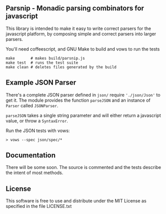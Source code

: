 Parsnip - Monadic parsing combinators for javascript
-------------------------------------------------

This library is intended to make it easy to write correct 
parsers for the javascript platform, by composing simple and
correct parsers into larger parsers.

You'll need coffeescript, and GNU Make to build and vows to
run the tests

    make       # makes build/parsnip.js
    make test  # runs the test suite
    make clean # deletes files generated by the build

Example JSON Parser
-------------------

There's a complete JSON parser defined in `json/` require `'./json/Json'` to 
get it. The module provides the function `parseJSON` and an instance of 
`Parser` called `JSONParser`.

`parseJSON` takes a single string parameter and will either return a javascript 
value, or throw a `SyntaxError`.

Run the JSON tests with vows:

    > vows --spec json/spec/*


Documentation
-------------

There will be some soon. The source is commented and the tests describe the 
intent of most methods.


License
-------

This software is free to use and distribute under the MIT License as specified
in the file LICENSE.txt
